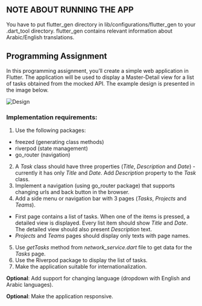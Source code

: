 ## NOTE ABOUT RUNNING THE APP
You have to put flutter_gen directory in lib/configurations/flutter_gen to your .dart_tool directory. flutter_gen contains relevant information about Arabic/English translations.















## Programming Assignment

In this programming assignment, you’ll create a simple web application in Flutter. The application will be used to display a Master-Detail view for a list of tasks obtained from the mocked API. The example design is presented in the image below.

![Design](design.png)

### Implementation requirements:
1. Use the following packages:
- freezed (generating class methods)
- riverpod (state management)
- go_router (navigation)
2. A *Task* class should have three properties (*Title*, *Description* and *Date*) - currently it has only *Title* and *Date*. Add *Description* property to the *Task* class.
3. Implement a navigation (using go_router package) that supports changing urls and back button in the browser.
4. Add a side menu or navigation bar with 3 pages (*Tasks*, *Projects* and *Teams*).
- First page contains a list of tasks. When one of the items is pressed, a detailed view is displayed. Every list item should show *Title* and *Date*. The detailed view should also present *Description* text.
- _Projects_ and _Teams_ pages should display only texts with page names.
5. Use _getTasks_ method from _network_service.dart_ file to get data for the _Tasks_ page.
6. Use the Riverpod package to display the list of tasks.
7. Make the application suitable for internationalization.

**Optional**: Add support for changing language (dropdown with English and Arabic languages).

**Optional**: Make the application responsive.

